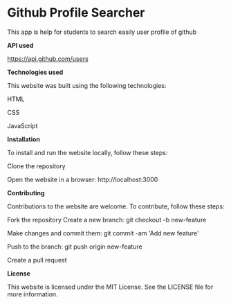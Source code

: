 # Github Profile Searcher
This app is help for students to search easily user profile of github

**API used**

 https://api.github.com/users
 
**Technologies used**

This website was built using the following technologies:

HTML

CSS

JavaScript

**Installation**

To install and run the website locally, follow these steps:

Clone the repository

Open the website in a browser: http://localhost:3000

**Contributing**

Contributions to the website are welcome. To contribute, follow these steps:

Fork the repository Create a new branch: git checkout -b new-feature

Make changes and commit them: git commit -am 'Add new feature'

Push to the branch: git push origin new-feature

Create a pull request

**License**

This website is licensed under the MIT License. See the LICENSE file for more information.


 
<!-- https://api.github.com/users/repos

 <img width="673" alt="gp1" src="https://user-images.githubusercontent.com/55138445/187054846-3d440378-cd85-41b5-937d-f58bd29de9a9.png">
 
<img width="641" alt="gp2" src="https://user-images.githubusercontent.com/55138445/187054851-857c7197-d1c4-461a-b931-78a5dd9fe84b.png">

<img width="607" alt="gp3" src="https://user-images.githubusercontent.com/55138445/187054852-b82c8b6e-2c0b-44fc-948e-a74bef2a541a.png">

<img width="608" alt="gp4" src="https://user-images.githubusercontent.com/55138445/187054854-4b41dc90-8a16-411b-aa47-75daa5555aa8.png">

<img width="593" alt="gp5" src="https://user-images.githubusercontent.com/55138445/187054855-356bbbe4-0136-46f9-bafb-98ab90a82226.png"> -->
